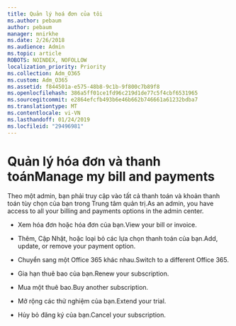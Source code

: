 ```yaml
---
title: Quản lý hoá đơn của tôi
ms.author: pebaum
author: pebaum
manager: mnirkhe
ms.date: 2/26/2018
ms.audience: Admin
ms.topic: article
ROBOTS: NOINDEX, NOFOLLOW
localization_priority: Priority
ms.collection: Adm_O365
ms.custom: Adm_O365
ms.assetid: f844501a-e575-48b8-9c1b-9f800c7b89f8
ms.openlocfilehash: 386a5ff01ce1fd96c219d1de77c5f4cbf6531965
ms.sourcegitcommit: e2864efcfb493b6e46b662b746661a61232bdba7
ms.translationtype: MT
ms.contentlocale: vi-VN
ms.lasthandoff: 01/24/2019
ms.locfileid: "29496981"
---
```

# <a name="manage-my-bill-and-payments"></a><span data-ttu-id="ffc1d-102">Quản lý hóa đơn và thanh toán</span><span class="sxs-lookup"><span data-stu-id="ffc1d-102">Manage my bill and payments</span></span>

<span data-ttu-id="ffc1d-103">Theo một admin, bạn phải truy cập vào tất cả thanh toán và khoản thanh toán tùy chọn của bạn trong Trung tâm quản trị.</span><span class="sxs-lookup"><span data-stu-id="ffc1d-103">As an admin, you have access to all your billing and payments options in the admin center.</span></span>
  
- <span data-ttu-id="ffc1d-104">Xem hóa đơn hoặc hóa đơn của bạn.</span><span class="sxs-lookup"><span data-stu-id="ffc1d-104">View your bill or invoice.</span></span>
    
- <span data-ttu-id="ffc1d-105">Thêm, Cập Nhật, hoặc loại bỏ các lựa chọn thanh toán của bạn.</span><span class="sxs-lookup"><span data-stu-id="ffc1d-105">Add, update, or remove your payment option.</span></span>
    
- <span data-ttu-id="ffc1d-106">Chuyển sang một Office 365 khác nhau.</span><span class="sxs-lookup"><span data-stu-id="ffc1d-106">Switch to a different Office 365.</span></span>
    
- <span data-ttu-id="ffc1d-107">Gia hạn thuê bao của bạn.</span><span class="sxs-lookup"><span data-stu-id="ffc1d-107">Renew your subscription.</span></span>
    
- <span data-ttu-id="ffc1d-108">Mua một thuê bao.</span><span class="sxs-lookup"><span data-stu-id="ffc1d-108">Buy another subscription.</span></span>
    
- <span data-ttu-id="ffc1d-109">Mở rộng các thử nghiệm của bạn.</span><span class="sxs-lookup"><span data-stu-id="ffc1d-109">Extend your trial.</span></span>
    
- <span data-ttu-id="ffc1d-110">Hủy bỏ đăng ký của bạn.</span><span class="sxs-lookup"><span data-stu-id="ffc1d-110">Cancel your subscription.</span></span>
    

